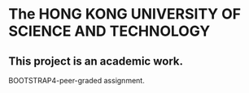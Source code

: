 # The HONG KONG UNIVERSITY OF SCIENCE AND TECHNOLOGY
This project is an academic work. 
---------------------------------

BOOTSTRAP4-peer-graded assignment.
